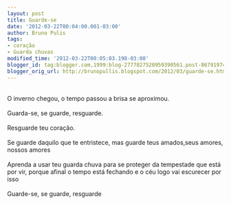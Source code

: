 ```yaml
---
layout: post
title: Guarde-se
date: '2012-03-22T00:04:00.001-03:00'
author: Bruno Pulis
tags:
- coração
- Guarda chuvas
modified_time: '2012-03-22T00:05:03.198-03:00'
blogger_id: tag:blogger.com,1999:blog-2777827520959390561.post-8679197444229563713
blogger_orig_url: http://brunopullis.blogspot.com/2012/03/guarde-se.html
---
```


<br />O inverno chegou, o tempo passou a brisa se aproximou.<br /><br />Guarda-se, se guarde, resguarde.<br /><br />Resguarde teu coração. <br /><br />Se guarde daquilo que te entristece,  mas guarde teus amados,seus amores, nossos amores<br /><br />Aprenda a usar teu guarda chuva para se proteger da tempestade que está por vir, porque afinal o tempo está fechando e o céu logo vai escurecer por isso<br /><br /> Guarde-se, se guarde, resguarde<br />